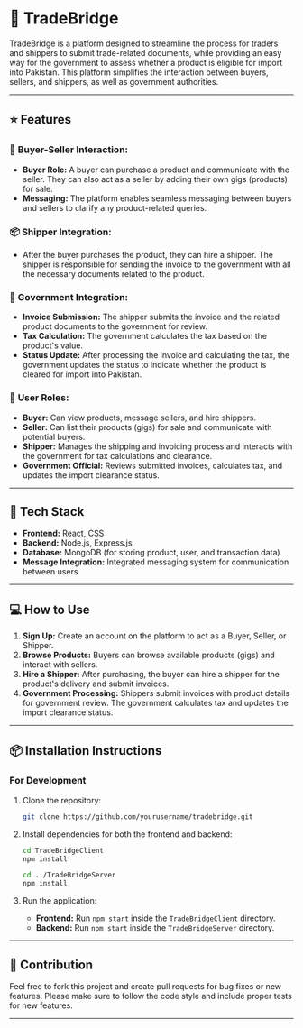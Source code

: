 # :rocket: TradeBridge

TradeBridge is a platform designed to streamline the process for traders and shippers to submit trade-related documents, while providing an easy way for the government to assess whether a product is eligible for import into Pakistan. This platform simplifies the interaction between buyers, sellers, and shippers, as well as government authorities.

---

## :star: Features

### :shopping_cart: **Buyer-Seller Interaction:**
- **Buyer Role:** A buyer can purchase a product and communicate with the seller. They can also act as a seller by adding their own gigs (products) for sale.
- **Messaging:** The platform enables seamless messaging between buyers and sellers to clarify any product-related queries.

### :package: **Shipper Integration:**
- After the buyer purchases the product, they can hire a shipper. The shipper is responsible for sending the invoice to the government with all the necessary documents related to the product.

### :bank: **Government Integration:**
- **Invoice Submission:** The shipper submits the invoice and the related product documents to the government for review.
- **Tax Calculation:** The government calculates the tax based on the product's value.
- **Status Update:** After processing the invoice and calculating the tax, the government updates the status to indicate whether the product is cleared for import into Pakistan.

### :busts_in_silhouette: **User Roles:**
- **Buyer:** Can view products, message sellers, and hire shippers.
- **Seller:** Can list their products (gigs) for sale and communicate with potential buyers.
- **Shipper:** Manages the shipping and invoicing process and interacts with the government for tax calculations and clearance.
- **Government Official:** Reviews submitted invoices, calculates tax, and updates the import clearance status.

---

## :wrench: Tech Stack

- **Frontend:** React, CSS
- **Backend:** Node.js, Express.js
- **Database:** MongoDB (for storing product, user, and transaction data)
- **Message Integration:** Integrated messaging system for communication between users

---

## :computer: How to Use

1. **Sign Up:** Create an account on the platform to act as a Buyer, Seller, or Shipper.
2. **Browse Products:** Buyers can browse available products (gigs) and interact with sellers.
3. **Hire a Shipper:** After purchasing, the buyer can hire a shipper for the product's delivery and submit invoices.
4. **Government Processing:** Shippers submit invoices with product details for government review. The government calculates tax and updates the import clearance status.

---

## :package: Installation Instructions

### For Development

1. Clone the repository:
    ```bash
    git clone https://github.com/yourusername/tradebridge.git
    ```

2. Install dependencies for both the frontend and backend:
    ```bash
    cd TradeBridgeClient
    npm install

    cd ../TradeBridgeServer
    npm install
    ```

3. Run the application:
    - **Frontend:** Run `npm start` inside the `TradeBridgeClient` directory.
    - **Backend:** Run `npm start` inside the `TradeBridgeServer` directory.

---

## :memo: Contribution

Feel free to fork this project and create pull requests for bug fixes or new features. Please make sure to follow the code style and include proper tests for new features.

---


